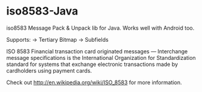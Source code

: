 iso8583-Java
============

iso8583 Message Pack &amp; Unpack lib for Java. Works well with Android too.

Supports:
-> Tertiary Bitmap
-> Subfields

ISO 8583 Financial transaction card originated messages — Interchange message specifications is the International Organization for Standardization standard for systems that exchange electronic transactions made by cardholders using payment cards.

Check out http://en.wikipedia.org/wiki/ISO_8583 for more information.
